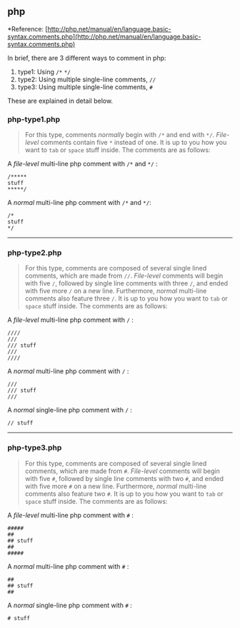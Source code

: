 ## php
*Reference: [http://php.net/manual/en/language.basic-syntax.comments.php](http://php.net/manual/en/language.basic-syntax.comments.php)

In brief, there are 3 different ways to comment in php:

1. type1: Using `/*` `*/`
2. type2: Using multiple single-line comments, `//`
3. type3: Using multiple single-line comments, `#`

These are explained in detail below.

### php-type1.php
> For this type, comments *normally* begin with `/*` and end with `*/`. *File-level* comments contain five `*` instead of one. It is up to you how you want to `tab` or `space` stuff inside. The comments are as follows:

A *file-level* multi-line php comment with `/*` and `*/` :

	/*****
	stuff
	*****/

A *normal* multi-line php comment with `/*` and `*/`:

	/*
	stuff
	*/

----------------------------------
### php-type2.php
> For this type, comments are composed of several single lined comments, which are made from `//`. *File-level* comments will begin with five `/`, followed by  single line comments with three `/`, and ended with five more `/` on a new line. Furthermore, *normal* multi-line comments also feature three `/`. It is up to you how you want to `tab` or `space` stuff inside. The comments are as follows:

A *file-level* multi-line php comment with `/` :

	////
	///
	/// stuff
	///
	////

A *normal* multi-line php comment with `/` :

	///
	/// stuff
	///

A *normal* single-line php comment with `/` :

	// stuff

----------------------------------
### php-type3.php
> For this type, comments are composed of several single lined comments, which are made from `#`. *File-level* comments will begin with five `#`, followed by  single line comments with two `#`, and ended with five more `#` on a new line. Furthermore, *normal* multi-line comments also feature two `#`. It is up to you how you want to `tab` or `space` stuff inside. The comments are as follows:

A *file-level* multi-line php comment with `#` :

	#####
	##
	## stuff
	##
	#####

A *normal* multi-line php comment with `#` :

	##
	## stuff
	##

A *normal* single-line php comment with `#` :

	# stuff
